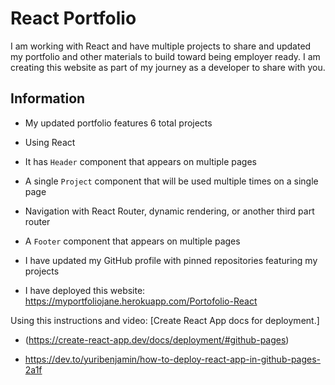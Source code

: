 #  React Portfolio

I am working with React and have multiple projects to share and updated my portfolio and other materials to build toward being employer ready.  I am creating this website as part of my journey as a developer to share with you.  

## Information

* My updated portfolio features 6 total projects

* Using React

* It has `Header` component that appears on multiple pages

* A single `Project` component that will be used multiple times on a single page 

* Navigation with React Router, dynamic rendering, or another third part router

* A `Footer` component that appears on multiple pages

* I have updated my GitHub profile with pinned repositories featuring my projects

* I have deployed this website: https://myportfoliojane.herokuapp.com/Portofolio-React

Using this instructions and video: [Create React App docs for deployment.]
* (https://create-react-app.dev/docs/deployment/#github-pages)

* https://dev.to/yuribenjamin/how-to-deploy-react-app-in-github-pages-2a1f







